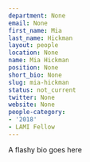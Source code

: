 ```yaml
---
department: None
email: None
first_name: Mia
last_name: Hickman
layout: people
location: None
name: Mia Hickman
position: None
short_bio: None
slug: mia-hickman
status: not_current
twitter: None
website: None
people-category:
- '2018'
- LAMI Fellow
---
```

A flashy bio goes here
